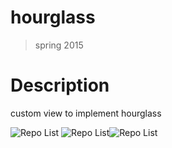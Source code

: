 # hourglass
> spring 2015

# Description
custom view to implement hourglass

![Repo List](https://github.com/jReskti/hourglass/tree/master/assets/pic/init.png) ![Repo List](https://github.com/jReskti/hourglass/tree/master/assets/mid.png)![Repo List](https://github.com/jReskti/hourglass/tree/master/assets/pic/finish.png)
